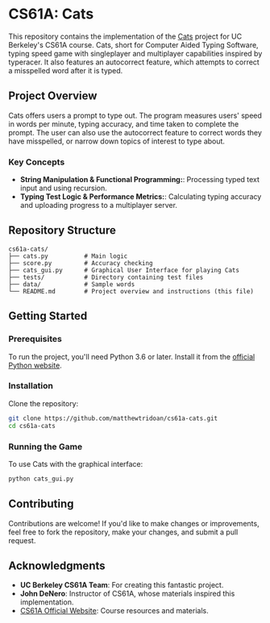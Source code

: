 # CS61A: Cats

This repository contains the implementation of the [Cats](https://cats.cs61a.org) project for UC Berkeley's CS61A course. Cats, short for Computer Aided Typing Software, typing speed game with singleplayer and multiplayer capabilities inspired by typeracer. It also features an autocorrect feature, which attempts to correct a misspelled word after it is typed.

## Project Overview

Cats offers users a prompt to type out. The program measures users' speed in words per minute, typing accuracy, and time taken to complete the prompt. The user can also use the autocorrect feature to correct words they have misspelled, or narrow down topics of interest to type about.

### Key Concepts

- **String Manipulation & Functional Programming:**: Processing typed text input and using recursion.
- **Typing Test Logic & Performance Metrics:**: Calculating typing accuracy and uploading progress to a multiplayer server.

## Repository Structure

```
cs61a-cats/
├── cats.py          # Main logic
├── score.py         # Accuracy checking
├── cats_gui.py      # Graphical User Interface for playing Cats
├── tests/           # Directory containing test files
├── data/            # Sample words
└── README.md        # Project overview and instructions (this file)
```

## Getting Started

### Prerequisites

To run the project, you'll need Python 3.6 or later. Install it from the [official Python website](https://www.python.org/downloads/).

### Installation

Clone the repository:

```bash
git clone https://github.com/matthewtridoan/cs61a-cats.git
cd cs61a-cats
```

### Running the Game

To use Cats with the graphical interface:

```bash
python cats_gui.py
```

## Contributing

Contributions are welcome! If you'd like to make changes or improvements, feel free to fork the repository, make your changes, and submit a pull request.

## Acknowledgments

- **UC Berkeley CS61A Team**: For creating this fantastic project.
- **John DeNero**: Instructor of CS61A, whose materials inspired this implementation.
- [CS61A Official Website](https://cs61a.org/): Course resources and materials.
